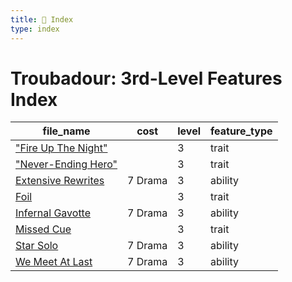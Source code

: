 ```yaml
---
title: 📑 Index
type: index
---
```


# Troubadour: 3rd-Level Features Index

| file_name                                               | cost    | level | feature_type |
| ------------------------------------------------------- | ------- | ----- | ------------ |
| ["Fire Up The Night"](../%22Fire%20Up%20The%20Night%22) |         | 3     | trait        |
| ["Never-Ending Hero"](../%22Never-Ending%20Hero%22)     |         | 3     | trait        |
| [Extensive Rewrites](../Extensive%20Rewrites)           | 7 Drama | 3     | ability      |
| [Foil](../Foil)                                         |         | 3     | trait        |
| [Infernal Gavotte](../Infernal%20Gavotte)               | 7 Drama | 3     | ability      |
| [Missed Cue](../Missed%20Cue)                           |         | 3     | trait        |
| [Star Solo](../Star%20Solo)                             | 7 Drama | 3     | ability      |
| [We Meet At Last](../We%20Meet%20At%20Last)             | 7 Drama | 3     | ability      |
